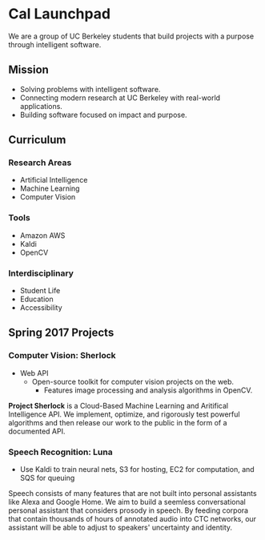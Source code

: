 # Cal Launchpad
We are a group of UC Berkeley students that build projects with a purpose through intelligent software.

## Mission

- Solving problems with intelligent software.
- Connecting modern research at UC Berkeley with real-world applications.
- Building software focused on impact and purpose.

## Curriculum

### Research Areas

- Artificial Intelligence
- Machine Learning
- Computer Vision

### Tools

- Amazon AWS
- Kaldi
- OpenCV

### Interdisciplinary

- Student Life
- Education
- Accessibility

## Spring 2017 Projects

### Computer Vision: Sherlock

- Web API
  - Open-source toolkit for computer vision projects on the web.
    - Features image processing and analysis algorithms in OpenCV.

**Project Sherlock** is a Cloud-Based Machine Learning and Aritifical Intelligence API. We implement, optimize, and rigorously test powerful algorithms and then release our work to the public in the form of a documented API.

### Speech Recognition: Luna

- Use Kaldi to train neural nets, S3 for hosting, EC2 for computation, and SQS for queuing

Speech consists of many features that are not built into personal assistants like Alexa and Google Home. We aim to build a seemless conversational personal assistant that considers prosody in speech. By feeding corpora that contain thousands of hours of annotated audio into CTC networks, our assistant will be able to adjust to speakers' uncertainty and identity.
